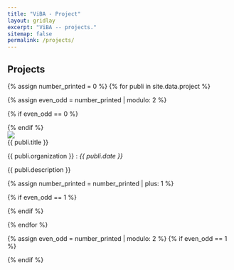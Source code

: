 ```yaml
---
title: "ViBA - Project"
layout: gridlay
excerpt: "ViBA -- projects."
sitemap: false
permalink: /projects/
---
```


## Projects

{% assign number_printed = 0 %}
{% for publi in site.data.project %}

{% assign even_odd = number_printed | modulo: 2 %}

{% if even_odd == 0 %}
<div class="row">
{% endif %}

<div class="col-sm-6 clearfix">
  <div class="well">
    <div class="row">
      <div class="col-md-4">
        <img src="{{ site.url }}{{ site.baseurl }}/images/pubpic/{{ publi.image }}" class="img-responsive" style="max-width: 100%; height: auto;" />
      </div>
      <div class="col-md-8">
        <pubtit>{{ publi.title }}</pubtit>
        <p>{{ publi.organization }} : <em>{{ publi.date }}</em></p>
        <p>{{ publi.description }}</p>
      </div>
    </div>
  </div>
</div>

{% assign number_printed = number_printed | plus: 1 %}

{% if even_odd == 1 %}
</div>
{% endif %}

{% endfor %}

{% assign even_odd = number_printed | modulo: 2 %}
{% if even_odd == 1 %}
</div>
{% endif %}

<p> &nbsp; </p>
